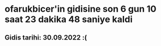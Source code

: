# ofarukbicer'in gidisine son 6 gun 10 saat 23 dakika 48 saniye kaldi

## Gidis tarihi: 30.09.2022 :(